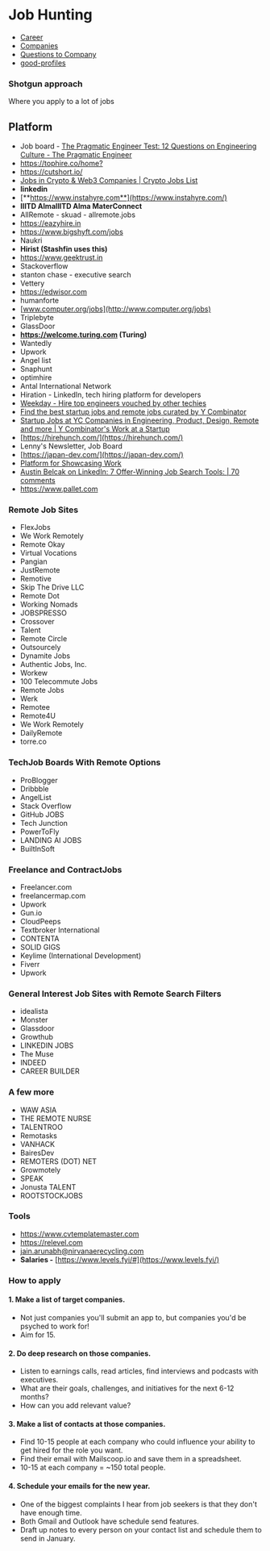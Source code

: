 # Job Hunting

- [Career](about-me/jobs/career.md)
- [Companies](about-me/jobs/companies.md)
- [Questions to Company](about-me/jobs/questions-to-company.md)
- [good-profiles](about-me/jobs/good-profiles.md)

### Shotgun approach

Where you apply to a lot of jobs

## Platform

- Job board - [The Pragmatic Engineer Test: 12 Questions on Engineering Culture - The Pragmatic Engineer](https://blog.pragmaticengineer.com/pragmatic-engineer-test/)
- <https://tophire.co/home?>
- <https://cutshort.io/>
- [Jobs in Crypto & Web3 Companies | Crypto Jobs List](https://cryptojobslist.com/)
- **linkedin**
- [**https://www.instahyre.com**](https://www.instahyre.com/)
- **IIITD AlmaIIITD Alma MaterConnect**
- AllRemote - skuad - allremote.jobs
- <https://eazyhire.in>
- <https://www.bigshyft.com/jobs>
- Naukri
- **Hirist (Stashfin uses this)**
- <https://www.geektrust.in>
- Stackoverflow
- stanton chase - executive search
- Vettery
- <https://edwisor.com>
- humanforte
- [www.computer.org/jobs](http://www.computer.org/jobs)
- Triplebyte
- GlassDoor
- **<https://welcome.turing.com> (Turing)**
- Wantedly
- Upwork
- Angel list
- Snaphunt
- optimhire
- Antal International Network
- Hiration - LinkedIn, tech hiring platform for developers
- [Weekday - Hire top engineers vouched by other techies](https://www.weekday.works/)
- [Find the best startup jobs and remote jobs curated by Y Combinator](https://www.ycombinator.com/jobs)
- [Startup Jobs at YC Companies in Engineering, Product, Design, Remote and more | Y Combinator's Work at a Startup](https://www.workatastartup.com/)
- [https://hirehunch.com/](https://hirehunch.com/)
- Lenny's Newsletter, Job Board
- [https://japan-dev.com/](https://japan-dev.com/)
- [Platform for Showcasing Work](https://athenasquare.org/)
- [Austin Belcak on LinkedIn: 7 Offer-Winning Job Search Tools: | 70 comments](https://www.linkedin.com/posts/abelcak_7-offer-winning-job-search-tools-activity-7039234808589250561--U2q)
- <https://www.pallet.com>

### Remote Job Sites

- FlexJobs
- We Work Remotely
- Remote Okay
- Virtual Vocations
- Pangian
- JustRemote
- Remotive
- Skip The Drive LLC
- Remote Dot
- Working Nomads
- JOBSPRESSO
- Crossover
- Talent
- Remote Circle
- Outsourcely
- Dynamite Jobs
- Authentic Jobs, Inc.
- Workew
- 100 Telecommute Jobs
- Remote Jobs
- Werk
- Remotee
- Remote4U
- We Work Remotely
- DailyRemote
- torre.co

### TechJob Boards With Remote Options

- ProBlogger
- Dribbble
- AngelList
- Stack Overflow
- GitHub JOBS
- Tech Junction
- PowerToFly
- LANDING AI JOBS
- BuiltInSoft

### Freelance and ContractJobs

- Freelancer.com
- freelancermap.com
- Upwork
- Gun.io
- CloudPeeps
- Textbroker International
- CONTENTA
- SOLID GIGS
- Keylime (International Development)
- Fiverr
- Upwork

### General Interest Job Sites with Remote Search Filters

- idealista
- Monster
- Glassdoor
- Growthub
- LINKEDIN JOBS
- The Muse
- INDEED
- CAREER BUILDER

### A few more

- WAW ASIA
- THE REMOTE NURSE
- TALENTROO
- Remotasks
- VANHACK
- BairesDev
- REMOTERS (DOT) NET
- Growmotely
- SPEAK
- Jonusta TALENT
- ROOTSTOCKJOBS

### Tools

- <https://www.cvtemplatemaster.com>
- <https://relevel.com>
- jain.arunabh@nirvanaerecycling.com
- **Salaries -** [https://www.levels.fyi/#](https://www.levels.fyi/)

### How to apply

#### 1. Make a list of target companies.

- Not just companies you'll submit an app to, but companies you'd be psyched to work for!
- Aim for 15.

#### 2. Do deep research on those companies.

- Listen to earnings calls, read articles, find interviews and podcasts with executives.
- What are their goals, challenges, and initiatives for the next 6-12 months?
- How can you add relevant value?

#### 3. Make a list of contacts at those companies.

- Find 10-15 people at each company who could influence your ability to get hired for the role you want.
- Find their email with Mailscoop.io and save them in a spreadsheet.
- 10-15 at each company = ~150 total people.

#### 4. Schedule your emails for the new year.

- One of the biggest complaints I hear from job seekers is that they don't have enough time.
- Both Gmail and Outlook have schedule send features.
- Draft up notes to every person on your contact list and schedule them to send in January.
